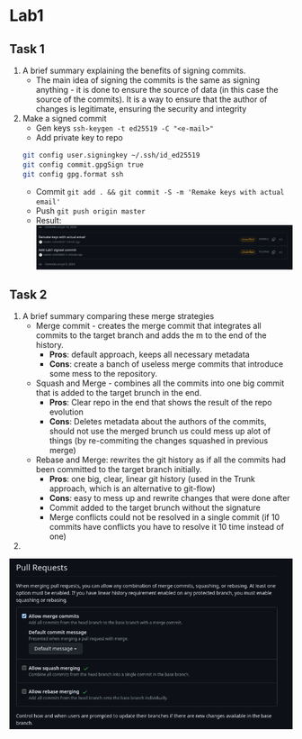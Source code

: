 # Lab1

## Task 1

1. A brief summary explaining the benefits of signing commits.
    - The main idea of signing the commits is the same as signing anything - it is done to ensure the source of data (in this case the source of the commits). It is a way to ensure that the author of changes is legitimate, ensuring the security and integrity
2. Make a signed commit
    - Gen keys `ssh-keygen -t ed25519 -C "<e-mail>"`
    - Add private key to repo
    ```bash
    git config user.signingkey ~/.ssh/id_ed25519
    git config commit.gpgSign true
    git config gpg.format ssh
    ```
    - Commit `git add . && git commit -S -m 'Remake keys with actual email'`
    - Push `git push origin master`
    - Result:
    ![alt text](1.png)

## Task 2

1. A brief summary comparing these merge strategies
    - Merge commit - creates the merge commit that integrates all commits to the target branch and adds the m to the end of the history.
        - **Pros**: default approach, keeps all necessary metadata
        - **Cons**: create a banch of useless merge commits that introduce some mess to the repository.
    - Squash and Merge - combines all the commits into one big commit that is added to the target brunch in the end.
        - **Pros**: Clear repo in the end that shows the result of the repo evolution
        - **Cons**: Deletes metadata about the authors of the commits, should not use the merged brunch us could mess up alot of things (by re-commiting the changes squashed in previous merge)
    - Rebase and Merge: rewrites the git history as if all the commits had been committed to the target branch initially.
        - **Pros**: one big, clear, linear git history (used in the Trunk approach, which is an alternative to git-flow)
        - **Cons**: easy to mess up and rewrite changes that were done after
        - Commit added to the target brunch without the signature
        - Merge conflicts could not be resolved in a single commit (if 10 commits have conflicts you have to resolve it 10 time instead of one)
2. 
![alt text](2.png)